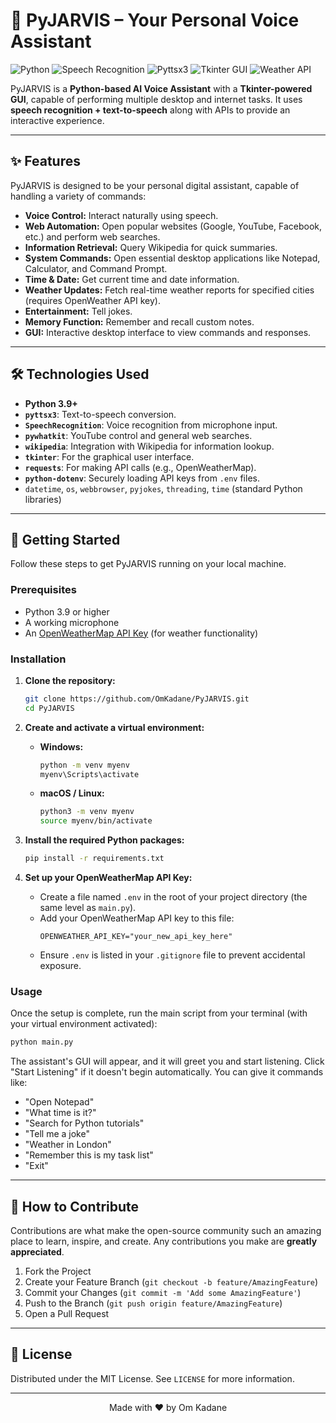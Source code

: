 # 🧠 PyJARVIS – Your Personal Voice Assistant  

![Python](https://img.shields.io/badge/Python-3.8+-blue.svg) ![Speech Recognition](https://img.shields.io/badge/Uses-speech__recognition-orange.svg) ![Pyttsx3](https://img.shields.io/badge/Powered%20By-pyttsx3-green.svg) ![Tkinter GUI](https://img.shields.io/badge/GUI-Tkinter-red.svg) ![Weather API](https://img.shields.io/badge/Feature-Weather%20Reports-lightblue.svg)

PyJARVIS is a **Python-based AI Voice Assistant** with a **Tkinter-powered GUI**, capable of performing multiple desktop and internet tasks. It uses **speech recognition + text-to-speech** along with APIs to provide an interactive experience.

---

## ✨ Features

PyJARVIS is designed to be your personal digital assistant, capable of handling a variety of commands:

* **Voice Control:** Interact naturally using speech.
* **Web Automation:** Open popular websites (Google, YouTube, Facebook, etc.) and perform web searches.
* **Information Retrieval:** Query Wikipedia for quick summaries.
* **System Commands:** Open essential desktop applications like Notepad, Calculator, and Command Prompt.
* **Time & Date:** Get current time and date information.
* **Weather Updates:** Fetch real-time weather reports for specified cities (requires OpenWeather API key).
* **Entertainment:** Tell jokes.
* **Memory Function:** Remember and recall custom notes.
* **GUI:** Interactive desktop interface to view commands and responses.

---

## 🛠️ Technologies Used

* **Python 3.9+**
* **`pyttsx3`**: Text-to-speech conversion.
* **`SpeechRecognition`**: Voice recognition from microphone input.
* **`pywhatkit`**: YouTube control and general web searches.
* **`wikipedia`**: Integration with Wikipedia for information lookup.
* **`tkinter`**: For the graphical user interface.
* **`requests`**: For making API calls (e.g., OpenWeatherMap).
* **`python-dotenv`**: Securely loading API keys from `.env` files.
* `datetime`, `os`, `webbrowser`, `pyjokes`, `threading`, `time` (standard Python libraries)

---

## 🚀 Getting Started

Follow these steps to get PyJARVIS running on your local machine.

### Prerequisites

* Python 3.9 or higher
* A working microphone
* An [OpenWeatherMap API Key](https://openweathermap.org/api) (for weather functionality)

### Installation

1.  **Clone the repository:**
    ```sh
    git clone https://github.com/OmKadane/PyJARVIS.git
    cd PyJARVIS
    ```

2.  **Create and activate a virtual environment:**
    * **Windows:**
        ```sh
        python -m venv myenv
        myenv\Scripts\activate
        ```
    * **macOS / Linux:**
        ```sh
        python3 -m venv myenv
        source myenv/bin/activate
        ```

3.  **Install the required Python packages:**
    ```sh
    pip install -r requirements.txt
    ```

4.  **Set up your OpenWeatherMap API Key:**
    * Create a file named `.env` in the root of your project directory (the same level as `main.py`).
    * Add your OpenWeatherMap API key to this file:
        ```
        OPENWEATHER_API_KEY="your_new_api_key_here"
        ```
    * Ensure `.env` is listed in your `.gitignore` file to prevent accidental exposure.

### Usage

Once the setup is complete, run the main script from your terminal (with your virtual environment activated):

```sh
python main.py
```

The assistant's GUI will appear, and it will greet you and start listening. Click "Start Listening" if it doesn't begin automatically. You can give it commands like:

* "Open Notepad"
* "What time is it?"
* "Search for Python tutorials"
* "Tell me a joke"
* "Weather in London"
* "Remember this is my task list"
* "Exit"

---

## 🤝 How to Contribute

Contributions are what make the open-source community such an amazing place to learn, inspire, and create. Any contributions you make are **greatly appreciated**.

1.  Fork the Project
2.  Create your Feature Branch (`git checkout -b feature/AmazingFeature`)
3.  Commit your Changes (`git commit -m 'Add some AmazingFeature'`)
4.  Push to the Branch (`git push origin feature/AmazingFeature`)
5.  Open a Pull Request

---

## 📄 License

Distributed under the MIT License. See `LICENSE` for more information.

---

<div align="center">
Made with ❤️ by Om Kadane
</div>
